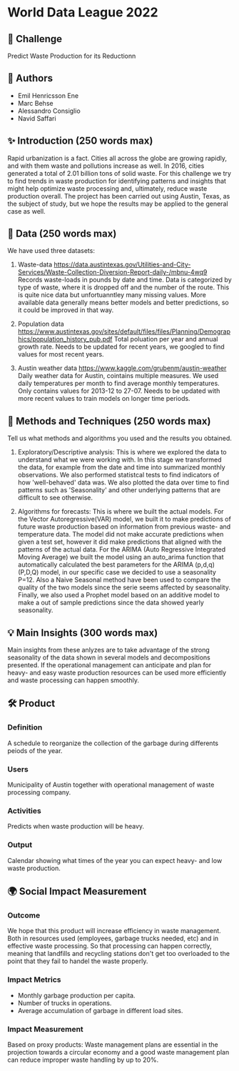 # World Data League 2022

## 🎯 Challenge
Predict Waste Production for its Reductionn

## 👥 Authors
* Emil Henricsson Ene
* Marc Behse
* Alessandro Consiglio
* Navid Saffari

## ✨ Introduction (250 words max)
Rapid urbanization is a fact. Cities all across the globe are growing rapidly, and with them waste and pollutions increase as well. In 2016, cities generated a total 
of 2.01 billion tons of solid waste.
For this challenge we try to find trends in waste production for identifying patterns and insights that might help optimize waste processing and, ultimately, reduce 
waste production overall.
The project has been carried out using Austin, Texas, as the subject of study, but we hope the results may be applied to the general case as well.


## 🔢 Data (250 words max)
We have used three datasets:
1. Waste-data https://data.austintexas.gov/Utilities-and-City-Services/Waste-Collection-Diversion-Report-daily-/mbnu-4wq9
  Records waste-loads in pounds by date and time. Data is categorized by type of waste, where it is dropped off and the number of the route.
  This is quite nice data but unfortuanntley many missing values. More available data generally means better models and better predictions, so it could be improved in
  that way.

2. Population data https://www.austintexas.gov/sites/default/files/files/Planning/Demographics/population_history_pub.pdf
  Total poluation per year and annual growth rate. 
  Needs to be updated for recent years, we googled to find values for most recent years.
  
3. Austin weather data https://www.kaggle.com/grubenm/austin-weather 
  Daily weather data for Austin, cointains multiple measures. We used daily temperatures per month to find average monthly temperatures.
  Only contains values for 2013-12 to 27-07. Needs to be updated with more recent values to train models on longer time periods.

## 🧮 Methods and Techniques (250 words max)
Tell us what methods and algorithms you used and the results you obtained.
1. Exploratory/Descriptive analysis:
  This is where we explored the data to understand what we were working with. In this stage we transformed the data, for example from the date and time into summarized 
  monthly observations. We also performed statistcal tests to find indicators of how 'well-behaved' data was. We also plotted the data over time to find patterns such 
  as 'Seasonality' and other underlying patterns that are difficult to see otherwise.

2. Algorithms for forecasts:
  This is where we built the actual models. For the Vector Autoregressive(VAR) model, we built it to make predictions of future waste production based on information 
  from previous waste- and temperature data. The model did not make accurate predictions when given a test set, however it did make predictions that aligned with 
  the patterns of the actual data. For the ARIMA (Auto Regressive Integrated Moving Average) we built the model using an auto_arima function that automatically 
  calculated the best parameters for the ARIMA (p,d,q) (P,D,Q) model, in our specific case we decided to use a seasonality P=12. Also a Naive Seasonal method have
  been used to compare the quality of the two models since the serie seems affected by seasonality. Finally, we also used a Prophet model based on an additive model to
  make a out of sample predictions since the data showed yearly seasonality.
  

## 💡 Main Insights (300 words max)
Main insights from these anlyzes are to take advantage of the strong seasonality of the data shown in several models and decompositions presented. If the operational 
management can anticipate and plan for heavy- and easy waste production resources can be used more efficiently and waste processing can happen smoothly.

## 🛠️ Product
### Definition
A schedule to reorganize the collection of the garbage during differents peiods of the year.

### Users
Municipality of Austin together with operational management of waste processing company.

### Activities
Predicts when waste production will be heavy.

### Output
Calendar showing what times of the year you can expect heavy- and low waste production.

## 🌍 Social Impact Measurement
### Outcome
We hope that this product will increase efficiency in waste management. Both in resources used (employees, garbage trucks needed, etc) and in effective waste 
processing. So that processing can happen correctly, meaning that landfills and recycling stations don't get too overloaded to the point that they fail to handel the 
waste properly.

### Impact Metrics
* Monthly garbage production per capita.
* Number of trucks in operations.
* Average accumulation of garbage in different load sites.

### Impact Measurement
Based on proxy products: Waste management plans are essential in the projection towards a circular economy and a good waste management plan can reduce improper waste handling by up to 20%.
